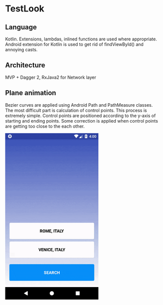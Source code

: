 # TestLook

## Language
Kotlin. Extensions, lambdas, inlined functions are used where appropriate.
Android extension for Kotlin is used to get rid of findViewById() and annoying casts.

## Architecture
MVP + Dagger 2, RxJava2 for Network layer

## Plane animation
Bezier curves are applied using Android Path and PathMeasure classes. The most difficult part is calculation of control points. This process is extremely simple. Control points are positioned according to the y-axis of starting and ending points. Some correction is applied when control points are getting too close to the each other.

<img src="/images/demo.gif" alt="Sample" width="300px" />
